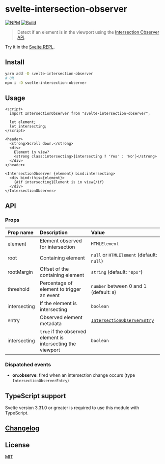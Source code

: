 # svelte-intersection-observer

[![NPM][npm]][npm-url]
[![Build][build]][build-badge]

> Detect if an element is in the viewport using the [Intersection Observer API](https://developer.mozilla.org/en-US/docs/Web/API/IntersectionObserverEntry).

Try it in the [Svelte REPL](https://svelte.dev/repl/8cd2327a580c4f429c71f7df999bd51d?version=3.29.7).

## Install

```bash
yarn add -D svelte-intersection-observer
# OR
npm i -D svelte-intersection-observer
```

## Usage

```svelte
<script>
  import IntersectionObserver from "svelte-intersection-observer";

  let element;
  let intersecting;
</script>

<header>
  <strong>Scroll down.</strong>
  <div>
    Element in view?
    <strong class:intersecting>{intersecting ? 'Yes' : 'No'}</strong>
  </div>
</header>

<IntersectionObserver {element} bind:intersecting>
  <div bind:this={element}>
    {#if intersecting}Element is in view{/if}
  </div>
</IntersectionObserver>
```

## API

### Props

| Prop name    | Description                                                 | Value                                                                                                     |
| :----------- | :---------------------------------------------------------- | :-------------------------------------------------------------------------------------------------------- |
| element      | Element observed for intersection                           | `HTMLElement`                                                                                             |
| root         | Containing element                                          | `null` or `HTMLElement` (default: `null`)                                                                 |
| rootMargin   | Offset of the containing element                            | `string` (default: `"0px"`)                                                                               |
| threshold    | Percentage of element to trigger an event                   | `number` between 0 and 1 (default: `0`)                                                                   |
| intersecting | If the element is intersecting                              | `boolean`                                                                                                 |
| entry        | Observed element metadata                                   | [`IntersectionObserverEntry`](https://developer.mozilla.org/en-US/docs/Web/API/IntersectionObserverEntry) |
| intersecting | `true` if the observed element is intersecting the viewport | `boolean`                                                                                                 |

### Dispatched events

- **on:observe**: fired when an intersection change occurs (type `IntersectionObserverEntry`)

## TypeScript support

Svelte version 3.31.0 or greater is required to use this module with TypeScript.

## [Changelog](CHANGELOG.md)

## License

[MIT](LICENSE)

[npm]: https://img.shields.io/npm/v/svelte-intersection-observer.svg?color=%235832c9
[npm-url]: https://npmjs.com/package/svelte-intersection-observer
[build]: https://travis-ci.com/metonym/svelte-intersection-observer.svg?branch=master
[build-badge]: https://travis-ci.com/metonym/svelte-intersection-observer

